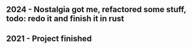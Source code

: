 ## 2024 - Nostalgia got me, refactored some stuff, todo: redo it and finish it in rust 

## 2021 - Project finished
